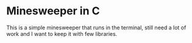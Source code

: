 # Minesweeper in C
This is a simple minesweeper that runs in the terminal, still need a lot of work and I want to keep it with few libraries.
